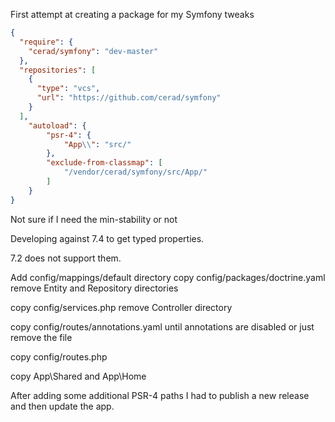 First attempt at creating a package for my Symfony tweaks

```json
{
  "require": {
    "cerad/symfony": "dev-master"
  },
  "repositories": [
    {
      "type": "vcs",
      "url": "https://github.com/cerad/symfony"
    }
  ],
    "autoload": {
        "psr-4": {
            "App\\": "src/"
        },
        "exclude-from-classmap": [
            "/vendor/cerad/symfony/src/App/"
        ]
    }
}
```

Not sure if I need the min-stability or not

Developing against 7.4 to get typed properties.

7.2 does not support them.

Add config/mappings/default directory
copy config/packages/doctrine.yaml
remove Entity and Repository directories

copy config/services.php
remove Controller directory

copy config/routes/annotations.yaml until annotations are disabled
     or just remove the file
     
copy config/routes.php

copy App\Shared and App\Home

After adding some additional PSR-4 paths I had to publish a new release and then update the app.
